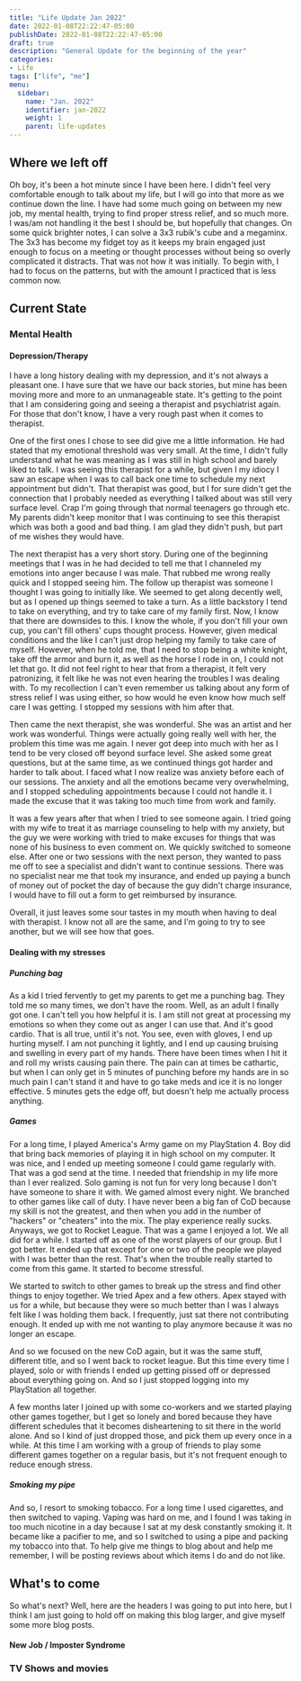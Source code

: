 ```yaml
---
title: "Life Update Jan 2022"
date: 2022-01-08T22:22:47-05:00
publishDate: 2022-01-08T22:22:47-05:00
draft: true
description: "General Update for the beginning of the year"
categories:
- Life
tags: ["life", "me"]
menu:
  sidebar:
    name: "Jan. 2022"
    identifier: jan-2022
    weight: 1
    parent: life-updates
---
```


## Where we left off
Oh boy, it's been a hot minute since I have been here. I didn't feel very comfortable enough to talk about my life, but I will go into that more as we continue down the line. I have had some much going on between my new job, my mental health, trying to find proper stress relief, and so much more. I was/am not handling it the best I should be, but hopefully that changes. On some quick brighter notes, I can solve a 3x3 rubik's cube and a megaminx. The 3x3 has become my fidget toy as it keeps my brain engaged just enough to focus on a meeting or thought processes without being so overly complicated it distracts. That was not how it was initially. To begin with, I had to focus on the patterns, but with the amount I practiced that is less common now.


## Current State
### Mental Health
#### Depression/Therapy
I have a long history dealing with my depression, and it's not always a pleasant one. I have sure that we have our back stories, but mine has been moving more and more to an unmanageable state. It's getting to the point that I am considering going and seeing a therapist and psychiatrist again. For those that don't know, I have a very rough past when it comes to therapist.

One of the first ones I chose to see did give me a little information. He had stated that my emotional threshold was very small. At the time, I didn't fully understand what he was meaning as I was still in high school and barely liked to talk. I was seeing this therapist for a  while, but given I my idiocy I saw an escape when I was to call back one time to schedule my next appointment but didn't. That therapist was good, but I for sure didn't get the connection that I probably needed as everything I talked about was still very surface level. Crap I'm going through that normal teenagers go through etc. My parents didn't keep monitor that I was continuing to see this therapist which was both a good and bad thing. I am glad they didn't push, but part of me wishes they would have.

The next therapist has a very short story. During one of the beginning meetings that I was in he had decided to tell me that I channeled my emotions into anger because I was male. That rubbed me wrong really quick and I stopped seeing him. The follow up therapist was someone I thought I was going to initially like. We seemed to get along decently well, but as I opened up things seemed to take a turn. As a little backstory I tend to take on everything, and try to take care of my family first. Now, I know that there are downsides to this. I know the whole, if you don't fill your own cup, you can't fill others' cups thought process. However, given medical conditions and the like I can't just drop helping my family to take care of myself. However, when he told me, that I need to stop being a white knight, take off the armor and burn it, as well as the horse I rode in on, I could not let that go. It did not feel right to hear that from a therapist, it felt very patronizing, it felt like he was not even hearing the troubles I was dealing with. To my recollection I can't even remember us talking about any form of stress relief I was using either, so how would he even know how much self care I was getting. I stopped my sessions with him after that.

Then came the next therapist, she was wonderful. She was an artist and her work was wonderful. Things were actually going really well with her, the problem this time was me again. I never got deep into much with her as I tend to be very closed off beyond surface level. She asked some great questions, but at the same time, as we continued things got harder and harder to talk about. I faced what I now realize was anxiety before each of our sessions. The anxiety and all the emotions became very overwhelming, and I stopped scheduling appointments because I could not handle it. I made the excuse that it was taking too much time from work and family.

It was a few years after that when I tried to see someone again. I tried going with my wife to treat it as marriage counseling to help with my anxiety, but the guy we were working with tried to make excuses for things that was none of his business to even comment on. We quickly switched to someone else. After one or two sessions with the next person, they wanted to pass me off to see a specialist and didn't want to continue sessions. There was no specialist near me that took my insurance, and ended up paying a bunch of money out of pocket the day of because the guy didn't charge insurance, I would have to fill out a form to get reimbursed by insurance.

Overall, it just leaves some sour tastes in my mouth when having to deal with therapist. I know not all are the same, and I'm going to try to see another, but we will see how that goes.

#### Dealing with my stresses
##### Punching bag
As a kid I tried fervently to get my parents to get me a punching bag. They told me so many times, we don't have the room. Well, as an adult I finally got one. I can't tell you how helpful it is. I am still not great at processing my emotions so when they come out as anger I can use that. And it's good cardio. That is all true, until it's not. You see, even with gloves, I end up hurting myself. I am not punching it lightly, and I end up causing bruising and swelling in every part of my hands. There have been times when I hit it and roll my wrists causing pain there. The pain can at times be cathartic, but when I can only get in 5 minutes of punching before my hands are in so much pain I can't stand it and have to go take meds and ice it is no longer effective. 5 minutes gets the edge off, but doesn't help me actually process anything.

##### Games
For a long time, I played America's Army game on my PlayStation 4. Boy did that bring back memories of playing it in high school on my computer. It was nice, and I ended up meeting someone I could game regularly with. That was a god send at the time. I needed that friendship in my life more than I ever realized. Solo gaming is not fun for very long because I don't have someone to share it with. We gamed almost every night. We branched to other games like call of duty. I have never been a big fan of CoD because my skill is not the greatest, and then when you add in the number of "hackers" or "cheaters" into the mix. The play experience really sucks. Anyways, we got to Rocket League. That was a game I enjoyed a lot. We all did for a while. I started off as one of the worst players of our group. But I got better. It ended up that except for one or two of the people we played with I was better than the rest. That's when  the trouble really started to come from this game. It started to become stressful.

We started to switch to other games to break up the stress and find other things to enjoy together. We tried Apex and a few others. Apex stayed with us for a while, but because they were so much better than I was I always felt like I was holding them back. I frequently, just sat there not contributing enough. It ended up with me not wanting to play anymore because it was no longer an escape.

And so we focused on the new CoD again, but it was the same stuff, different title, and so I went back to rocket league. But this time every time I played, solo or with friends I ended up getting pissed off or depressed about everything going on. And so I just stopped logging into my PlayStation all together.

A few months later I joined up with some co-workers and we started playing other games together, but I get so lonely and bored because they have different schedules that it becomes disheartening to sit there in the world alone. And so I kind of just dropped those, and pick them up every once in a while. At this time I am working with a group of friends to play some different games together on a regular basis, but it's not frequent enough to reduce enough stress.

##### Smoking my pipe
And so, I resort to smoking tobacco. For a long time I used cigarettes, and then switched to vaping. Vaping was hard on me, and I found I was taking in too much nicotine in a day because I sat at my desk constantly smoking it. It became like a pacifier to me, and so I switched to using a pipe and packing my tobacco into that. To help give me things to blog about and help me remember, I will be posting reviews about which items I do and do not like.

## What's to come
So what's next? Well, here are the headers I was going to put into here, but I think I am just going to hold off on making this blog larger, and give myself some more blog posts.

#### New Job / Imposter Syndrome

### TV Shows and movies
